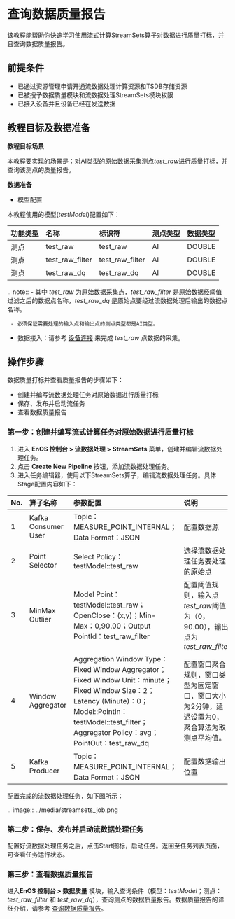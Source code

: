 # 查询数据质量报告

该教程能帮助你快速学习使用流式计算StreamSets算子对数据进行质量打标，并且查询数据质量报告。

## 前提条件

- 已通过资源管理申请开通流数据处理计算资源和TSDB存储资源
- 已被授予数据质量模块和流数据处理StreamSets模块权限
- 已接入设备并且设备已经在发送数据

## 教程目标及数据准备

**教程目标场景**

本教程要实现的场景是：对AI类型的原始数据采集测点*test_raw*进行质量打标，并查询该测点的质量报告。

**数据准备**

- 模型配置

本教程使用的模型(*testModel*)配置如下：

| 功能类型 | 名称            | 标识符          | 测点类型 | 数据类型 |
|:---------|:----------------|:----------------|:---------|:---------|
| 测点     | test_raw        | test_raw        | AI       | DOUBLE   |
| 测点     | test_raw_filter | test_raw_filter | AI       | DOUBLE   |
| 测点     | test_raw_dq     | test_raw_dq     | AI       | DOUBLE   |

.. note:: - 其中 *test_raw* 为原始数据采集点，*test_raw_filter* 是原始数据经阈值过滤之后的数据点名称，*test_raw_dq* 是原始点要经过流数据处理后输出的数据点名称。

     - 必须保证需要处理的输入点和输出点的测点类型都是AI类型。


- 数据接入：请参考 [设备连接](/docs/device-connection/zh_CN/latest/quickstart/gettingstarted_device_connection.html) 来完成 *test_raw* 点数据的采集。


## 操作步骤

数据质量打标并查看质量报告的步骤如下：
- 创建并编写流数据处理任务对原始数据进行质量打标
- 保存、发布并启动流任务
- 查看数据质量报告

### 第一步：创建并编写流式计算任务对原始数据进行质量打标

1. 进入 **EnOS 控制台 > 流数据处理 > StreamSets** 菜单，创建并编辑流数据处理任务。
2. 点击 **Create New Pipeline** 按钮，添加流数据处理任务。
3. 进入任务编辑器，使用以下StreamSets算子，编辑流数据处理任务。具体Stage配置内容如下：

| No.  | 算子名称            | 参数配置                                                     | 说明                                                         |
| :--- | :------------------ | :----------------------------------------------------------- | :----------------------------------------------------------- |
| 1    | Kafka Consumer User | Topic：MEASURE_POINT_INTERNAL；Data Format：JSON             | 配置数据源                                                   |
| 2    | Point Selector      | Select Policy：testModel::test_raw                           | 选择流数据处理任务要处理的原始点                             |
| 3    | MinMax Outlier      | Model Point：testModel::test_raw；OpenClose：(x,y)；Min-Max：0,90.00；Output PointId：test_raw_filter | 配置阈值规则，输入点*test_raw*阈值为（0，90.00），输出点为*test_raw_filter* |
| 4    | Window Aggregator   | Aggregation Window Type：Fixed Window Aggregator；Fixed Window Unit：minute；Fixed Window Size：2；Latency (Minute)：0；Model::PointIn：testModel::test_filter；Aggregator Policy：avg；PointOut：test_raw_dq | 配置窗口聚合规则，窗口类型为固定窗口，窗口大小为2分钟，延迟设置为0，聚合算法为取测点平均值。 |
| 5    | Kafka Producer      | Topic：MEASURE_POINT_INTERNAL；Data Format：JSON             | 配置数据输出位置                                             |

配置完成的流数据处理任务，如下图所示：

.. image:: ../media/streamsets_job.png

### 第二步：保存、发布并启动流数据处理任务

配置好流数据处理任务之后，点击Start图标，启动任务。返回至任务列表页面，可查看任务运行状态。

### 第三步：查看数据质量报告

进入**EnOS 控制台 > 数据质量** 模块，输入查询条件（模型：*testModel*；测点：*test_raw_filter* 和 *test_raw_dq*），查询测点的数据质量报告。数据质量报告的详细介绍，请参考 [查询数据质量报告](../howto/quality/managing_data_quality)。
